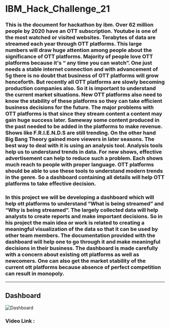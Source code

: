 # IBM_Hack_Challenge_21

### This is the document for hackathon by ibm. Over  62 million people by 2020 have an OTT subscription. Youtube is one of the most watched or visited websites. Terabytes of data are streamed each year through OTT platforms. This large numbers will draw huge attention among people about the significance of OTT platforms. Majority of people love OTT platforms because it's “ any time you can watch”. One just needs a stable internet connection and with advancement of 5g there is no doubt that business of OTT platforms will grow henceforth. But recently all OTT platforms are slowly becoming production companies also. So it is important to understand the current market situations. New OTT platforms also need to know the stability of these platforms so they can take efficient business decisions for the future. The major problems with OTT platforms is that since they stream content a content may gain huge success later. Sameway some content produced in the past needed to be added in the platforms to make revenue. Shows like F.R.I.E.N.D.S are still trending. On the other hand Big Bang Theory gained more viewers in later seasons. The best way to deal with it is using an analysis tool. Analysis tools help us to understand trends in data. For new shows, effective advertisement can help to reduce such a problem. Each shows much reach to people with proper language. OTT platforms should be able to use these tools to understand modern trends in the genre. So a dashboard containing all details will help OTT platforms to take effective decision.


### In this project we will be developing a dashboard which will help ott platforms to understand “What is being streamed” and “Why is being streamed”. The largely collected data will help analysts to create reports and make important decisions. So in his project the main idea or work is related to creating a meaningful visualization of the data so that it can be used by  other team members. The documentation provided with the dashboard will help one to go through it and make meaningful decisions in their business. The dashboard is made carefully with a concern about existing ott platforms as well as newcomers. One can also get the market stability of the current ott platforms because absence of perfect competition can result in monopoly.


---

## Dashboard
![Dashboard](/media/kaustav28dev/kaustav1/ibm/smartinternz/OTT/src/application/Dashboard.png)

### **Video Link :** 